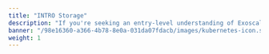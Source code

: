 ```yaml
---
title: "INTRO Storage"
description: "If you're seeking an entry-level understanding of Exoscale's storage solutions, our Level 100 course is an ideal starting point for non-technical individuals. This course lays the foundation for all the pertinent general and cloud storage topics. You'll dive into the advantages and considerations regarding data storage, including performance, scalability, and integrity. We'll cover essential concepts and terminology to understand storage types and capabilities and explain why efficient and secure storage is crucial in modern IT infrastructures."
banner: "/98e16360-a366-4b78-8e0a-031da07fdacb/images/kubernetes-icon.svg"
weight: 1
---
```

